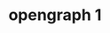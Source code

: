 ---
date:  ""
draft: false
title: "opengraph 1"
short: "opengraph 1"
thumb:
    image: "cover.jpg"
    anima: ""
    video: ""
layout: ""
weight: 8
lister: 4
format:
    media: "article"
    model: ""
    datum:
        data: ""
require:
    - prop: ""
      name: ""
      icon: ""
      desc: ""
metadata:
    index: false
    thumb: "cover.jpg"
    group: []
    author: ["Al Muhdil Karim"]
description: "OpenGraph dasar HTML membantu meningkatkan tampilan dan keterbacaan website di media sosial."
---